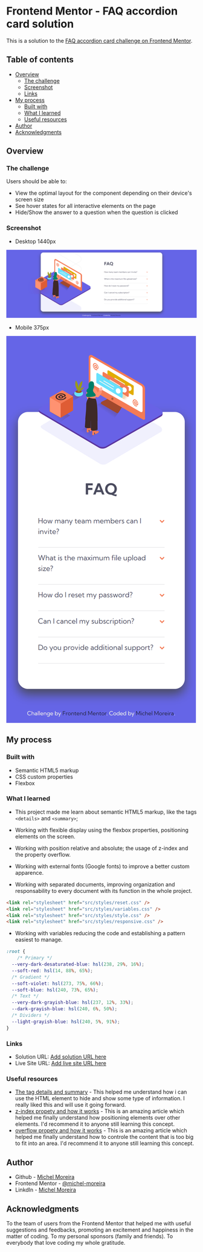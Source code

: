 # Frontend Mentor - FAQ accordion card solution

This is a solution to the [FAQ accordion card challenge on Frontend Mentor](https://www.frontendmentor.io/challenges/faq-accordion-card-XlyjD0Oam).

## Table of contents

- [Overview](#overview)
  - [The challenge](#the-challenge)
  - [Screenshot](#screenshot)
  - [Links](#links)
- [My process](#my-process)
  - [Built with](#built-with)
  - [What I learned](#what-i-learned)
  - [Useful resources](#useful-resources)
- [Author](#author)
- [Acknowledgments](#acknowledgments)

## Overview

### The challenge

Users should be able to:

- View the optimal layout for the component depending on their device's screen size
- See hover states for all interactive elements on the page
- Hide/Show the answer to a question when the question is clicked

### Screenshot

- Desktop 1440px

![Desktop](./design/Screenshot_desktop.png)

- Mobile 375px

![Mobile](./design/Screenshot_mobile.png)

## My process

### Built with

- Semantic HTML5 markup
- CSS custom properties
- Flexbox

### What I learned

- This project made me learn about semantic HTML5 markup, like the tags `<details>` and `<summary>`;

- Working with flexible display using the flexbox properties, positioning elements on the screen.

- Working with position relative and absolute; the usage of z-index and the property overflow.

- Working with external fonts (Google fonts) to improve a better custom apparence.

- Working with separated documents, improving organization and responsability to every document with its function in the whole project.

```html
<link rel="stylesheet" href="src/styles/reset.css" />
<link rel="stylesheet" href="src/styles/variables.css" />
<link rel="stylesheet" href="src/styles/style.css" />
<link rel="stylesheet" href="src/styles/responsive.css" />
```

- Working with variables reducing the code and establishing a pattern easiest to manage.

```CSS
:root {
    /* Primary */
  --very-dark-desaturated-blue: hsl(238, 29%, 16%);
  --soft-red: hsl(14, 88%, 65%);
  /* Gradient */
  --soft-violet: hsl(273, 75%, 66%);
  --soft-blue: hsl(240, 73%, 65%);
  /* Text */
  --very-dark-grayish-blue: hsl(237, 12%, 33%);
  --dark-grayish-blue: hsl(240, 6%, 50%);
  /* Dividers */
  --light-grayish-blue: hsl(240, 5%, 91%);
}
```

### Links

- Solution URL: [Add solution URL here](https://your-solution-url.com)
- Live Site URL: [Add live site URL here](https://your-live-site-url.com)

### Useful resources

- [The tag details and summary](http://www.maujor.com/blog/2011/08/10/elementos-details-e-summary-da-html5/) - This helped me understand how i can use the HTML element to hide and show some type of information. I really liked this and will use it going forward.
- [z-index propety and how it works](https://www.alura.com.br/artigos/z-index-utilizar-essa-propriedade-css?gclid=CjwKCAiAuOieBhAIEiwAgjCvcvuYQMouhdxyUc3a-FLizO0Arokw1ambBG-XX_XXbXic10zgfhr1ORoC9cwQAvD_BwE) - This is an amazing article which helped me finally understand how positioning elements over other elements. I'd recommend it to anyone still learning this concept.
- [overflow propety and how it works](https://www.w3schools.com/css/css_overflow.asp) - This is an amazing article which helped me finally understand how to controle the content that is too big to fit into an area. I'd recommend it to anyone still learning this concept.

## Author

- Github - [Michel Moreira](https://github.com/michel-moreira)
- Frontend Mentor - [@michel-moreira](https://www.frontendmentor.io/profile/michel-moreira)
- LinkdIn - [Michel Moreira](https://www.linkedin.com/in/michel-moreira-760142254/)

## Acknowledgments

To the team of users from the Frontend Mentor that helped me with useful suggestions and feedbacks, promoting an excitement and happiness in the matter of coding. To my personal sponsors (family and friends). To everybody that love coding my whole gratitude.
